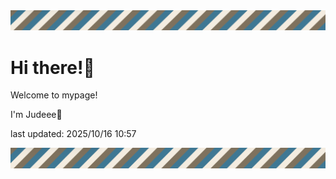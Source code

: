 <!-- Header image -->
<img src="./pokemon/pokemon_12.png" width="1000">

# Hi there!👋

Welcome to mypage!

I'm Judeee🐷

last updated: 2025/10/16 10:57

<!-- Footer image -->
<img src="./pokemon/pokemon_12.png" width="1000">
